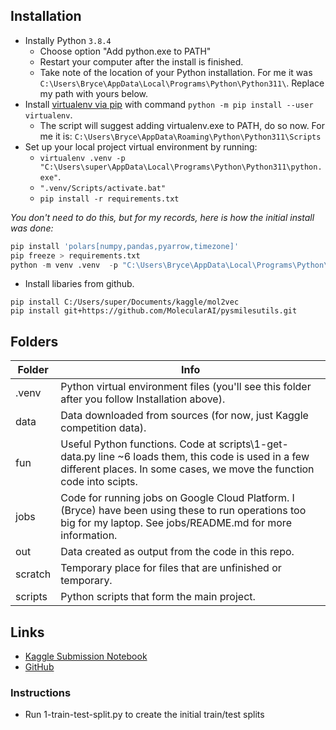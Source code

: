 ## Installation

* Instally Python `3.8.4`
  - Choose option "Add python.exe to PATH"
  - Restart your computer after the install is finished. 
  - Take note of the location of your Python installation. For me it was `C:\Users\Bryce\AppData\Local\Programs\Python\Python311\`. Replace my path with yours below.
* Install [virtualenv via pip](https://virtualenv.pypa.io/en/latest/installation.html) with command `python -m pip install --user virtualenv`.
  - The script will suggest adding virtualenv.exe to PATH, do so now. For me it is: `C:\Users\Bryce\AppData\Roaming\Python\Python311\Scripts`
* Set up your local project virtual environment by running:
    - `virtualenv .venv -p "C:\Users\super\AppData\Local\Programs\Python\Python311\python.exe"`.
    - `".venv/Scripts/activate.bat"`
    - `pip install -r requirements.txt`

_You don't need to do this, but for my records, here is how the initial install was done:_
```python
pip install 'polars[numpy,pandas,pyarrow,timezone]'
pip freeze > requirements.txt
python -m venv .venv  -p "C:\Users\Bryce\AppData\Local\Programs\Python\Python311\python.exe"
```

* Install libaries from github.
```
pip install C:/Users/super/Documents/kaggle/mol2vec
pip install git+https://github.com/MolecularAI/pysmilesutils.git
```

## Folders

| Folder | Info |
| ------------- | ------------- |
| .venv | Python virtual environment files (you'll see this folder after you follow Installation above). |
| data | Data downloaded from sources (for now, just Kaggle competition data). |
| fun | Useful Python functions. Code at scripts\1-get-data.py line ~6 loads them, this code is used in a few different places. In some cases, we move the function code into scipts. |
| jobs | Code for running jobs on Google Cloud Platform. I (Bryce) have been using these to run operations too big for my laptop. See jobs/README.md for more information. |
| out | Data created as output from the code in this repo. |
| scratch | Temporary place for files that are unfinished or temporary. |
| scripts | Python scripts that form the main project. |

## Links

* [Kaggle Submission Notebook](https://www.kaggle.com/code/brycechamberlain/bryce-chamberlain-home-credit-submission)
* [GitHub](https://github.com/superchordate/kaggle-2024-belka)

### Instructions

* Run 1-train-test-split.py to create the initial train/test splits
